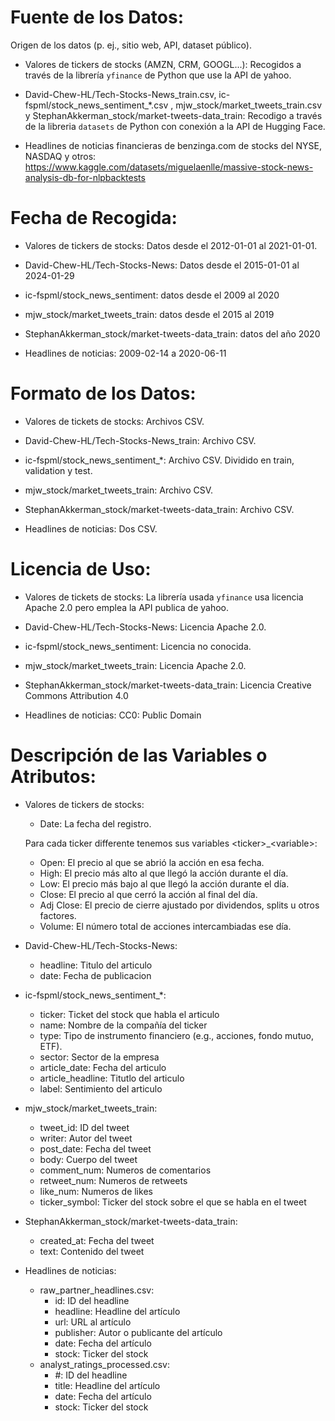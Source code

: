 # Fuente de los Datos:
Origen de los datos (p. ej., sitio web, API, dataset público).

- Valores de tickers de stocks (AMZN, CRM, GOOGL...): Recogidos a través de la librería `yfinance` de Python que use la API de yahoo.

- David-Chew-HL/Tech-Stocks-News_train.csv, ic-fspml/stock_news_sentiment_*.csv , mjw_stock/market_tweets_train.csv y StephanAkkerman_stock/market-tweets-data_train: Recodigo a través de la libreria `datasets` de Python con conexión a la API de Hugging Face.

- Headlines de noticias financieras de benzinga.com de stocks del NYSE, NASDAQ y otros: https://www.kaggle.com/datasets/miguelaenlle/massive-stock-news-analysis-db-for-nlpbacktests

# Fecha de Recogida:
- Valores de tickers de stocks: Datos desde el 2012-01-01 al 2021-01-01.

- David-Chew-HL/Tech-Stocks-News: Datos desde el 2015-01-01 al 2024-01-29

- ic-fspml/stock_news_sentiment: datos desde el 2009 al 2020 

- mjw_stock/market_tweets_train: datos desde el 2015 al 2019

- StephanAkkerman_stock/market-tweets-data_train: datos del año 2020

- Headlines de noticias: 2009-02-14 a 2020-06-11

# Formato de los Datos:
- Valores de tickets de stocks: Archivos CSV.

- David-Chew-HL/Tech-Stocks-News_train: Archivo CSV.

- ic-fspml/stock_news_sentiment_*: Archivo CSV. Dividido en train, validation y test.

- mjw_stock/market_tweets_train: Archivo CSV.

- StephanAkkerman_stock/market-tweets-data_train: Archivo CSV.

- Headlines de noticias: Dos CSV.

# Licencia de Uso:
- Valores de tickets de stocks: La librería usada `yfinance` usa licencia Apache 2.0 pero emplea la API publica de yahoo.

- David-Chew-HL/Tech-Stocks-News: Licencia Apache 2.0.

- ic-fspml/stock_news_sentiment: Licencia no conocida.

- mjw_stock/market_tweets_train: Licencia Apache 2.0.

- StephanAkkerman_stock/market-tweets-data_train: Licencia Creative Commons Attribution 4.0

- Headlines de noticias: CC0: Public Domain

# Descripción de las Variables o Atributos:
- Valores de tickers de stocks:
    - Date: La fecha del registro.

    Para cada ticker differente tenemos sus variables <ticker\>_<variable\>:

    - Open: El precio al que se abrió la acción en esa fecha.
    - High: El precio más alto al que llegó la acción durante el día.
    - Low: El precio más bajo al que llegó la acción durante el día.
    - Close: El precio al que cerró la acción al final del día.
    - Adj Close: El precio de cierre ajustado por dividendos, splits u otros factores.
    - Volume: El número total de acciones intercambiadas ese día.

- David-Chew-HL/Tech-Stocks-News:
    - headline: Titulo del articulo 
    - date: Fecha de publicacion

- ic-fspml/stock_news_sentiment_*:
    - ticker: Ticket del stock que habla el articulo
    - name: Nombre de la compañía del ticker
    - type: Tipo de instrumento financiero (e.g., acciones, fondo mutuo, ETF).
    - sector: Sector de la empresa
    - article_date: Fecha del articulo
    - article_headline: Titutlo del articulo
    - label: Sentimiento del articulo

- mjw_stock/market_tweets_train:
    - tweet_id: ID del tweet
    - writer: Autor del tweet
    - post_date: Fecha del tweet
    - body: Cuerpo del tweet
    - comment_num: Numeros de comentarios
    - retweet_num: Numeros de retweets
    - like_num: Numeros de likes
    - ticker_symbol: Ticker del stock sobre el que se habla en el tweet

- StephanAkkerman_stock/market-tweets-data_train:
    - created_at: Fecha del tweet
    - text: Contenido del tweet
 
- Headlines de noticias:
    - raw_partner_headlines.csv:
      - id: ID del headline
      - headline: Headline del artículo
      - url: URL al artículo
      - publisher: Autor o publicante del artículo
      - date: Fecha del artículo
      - stock: Ticker del stock
    - analyst_ratings_processed.csv:
      - #: ID del headline
      - title: Headline del artículo
      - date: Fecha del artículo
      - stock: Ticker del stock
